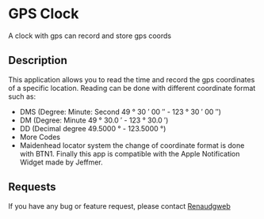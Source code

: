 # GPS Clock

A clock with gps can record and store gps coords

## Description

This application allows you to read the time and record the gps coordinates of a specific location. Reading can be done with different coordinate format such as:
* DMS (Degree: Minute: Second 49 ° 30 ′ 00 ″ - 123 ° 30 ′ 00 ″)
* DM (Degree: Minute 49 ° 30.0 ′ - 123 ° 30.0 ′)
* DD (Decimal degree 49.5000 ° - 123.5000 °)
* More Codes
* Maidenhead locator system
the change of coordinate format is done with BTN1.
Finally this app is compatible with the Apple Notification Widget made by Jeffmer.

## Requests

If you have any bug or feature request, please contact [Renaudgweb](https://github.com/renaudgweb/)
